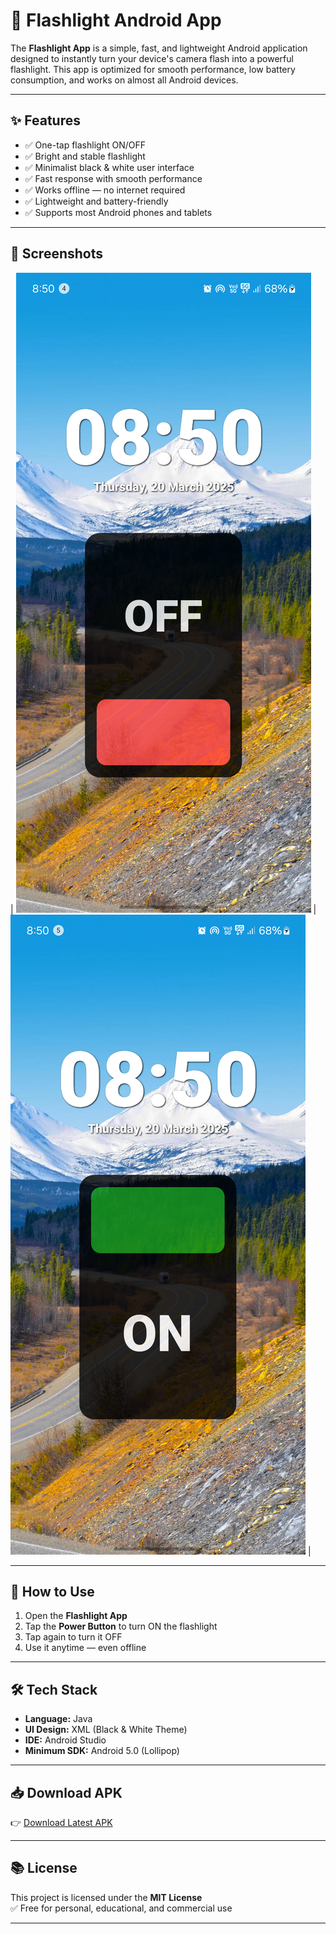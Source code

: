 # 🔦 Flashlight Android App

The **Flashlight App** is a simple, fast, and lightweight Android application designed to instantly turn your device's camera flash into a powerful flashlight. This app is optimized for smooth performance, low battery consumption, and works on almost all Android devices.

---

## ✨ Features
- ✅ One-tap flashlight ON/OFF
- ✅ Bright and stable flashlight
- ✅ Minimalist black & white user interface
- ✅ Fast response with smooth performance
- ✅ Works offline — no internet required
- ✅ Lightweight and battery-friendly
- ✅ Supports most Android phones and tablets

---

## 📸 Screenshots

| ![Home Screen](Screenshot/photo1.png) | ![Flash ON](Screenshot/photo2.png) |

---

## 🚀 How to Use
1. Open the **Flashlight App**
2. Tap the **Power Button** to turn ON the flashlight
3. Tap again to turn it OFF
4. Use it anytime — even offline

---

## 🛠 Tech Stack
- **Language:** Java
- **UI Design:** XML (Black & White Theme)
- **IDE:** Android Studio
- **Minimum SDK:** Android 5.0 (Lollipop)

---

## 📥 Download APK
👉 [Download Latest APK](https://your-apk-download-link)

---

## 📚 License
This project is licensed under the **MIT License**  
✅ Free for personal, educational, and commercial use

---
